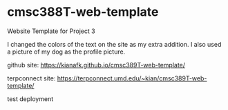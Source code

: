 # cmsc388T-web-template

Website Template for Project 3

I changed the colors of the text on the site as my extra addition.
I also used a picture of my dog as the profile picture.

github site: https://kianafk.github.io/cmsc389T-web-template/

terpconnect site: https://terpconnect.umd.edu/~kian/cmsc389T-web-template/

test deployment
